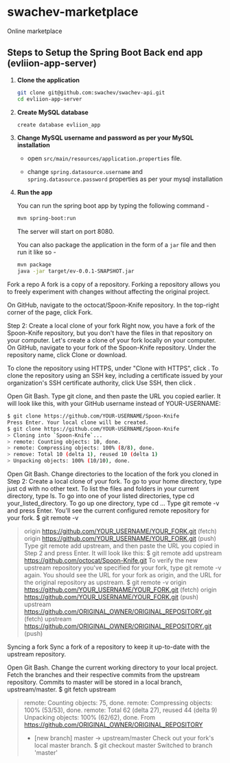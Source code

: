 # swachev-marketplace
Online marketplace

## Steps to Setup the Spring Boot Back end app (evliion-app-server)

1. **Clone the application**

	```bash
	git clone git@github.com:swachev/swachev-api.git
	cd evliion-app-server
	```

2. **Create MySQL database**

	```bash
	create database evliion_app
	```

3. **Change MySQL username and password as per your MySQL installation**

	+ open `src/main/resources/application.properties` file.

	+ change `spring.datasource.username` and `spring.datasource.password` properties as per your mysql installation

4. **Run the app**

	You can run the spring boot app by typing the following command -

	```bash
	mvn spring-boot:run
	```

	The server will start on port 8080.

	You can also package the application in the form of a `jar` file and then run it like so -

	```bash
	mvn package
	java -jar target/ev-0.0.1-SNAPSHOT.jar
	```


Fork a repo
A fork is a copy of a repository. Forking a repository allows you to freely experiment with changes without affecting the original project.

On GitHub, navigate to the octocat/Spoon-Knife repository.
In the top-right corner of the page, click Fork. 

Step 2: Create a local clone of your fork
Right now, you have a fork of the Spoon-Knife repository, but you don't have the files in that repository on your computer. Let's create a clone of your fork locally on your computer.
On GitHub, navigate to your fork of the Spoon-Knife repository.
Under the repository name, click Clone or download. 


To clone the repository using HTTPS, under "Clone with HTTPS", click . To clone the repository using an SSH key, including a certificate issued by your organization's SSH certificate authority, click Use SSH, then click . 


Open Git Bash.
Type git clone, and then paste the URL you copied earlier. It will look like this, with your GitHub username instead of YOUR-USERNAME:
```bash
$ git clone https://github.com/YOUR-USERNAME/Spoon-Knife
Press Enter. Your local clone will be created.
$ git clone https://github.com/YOUR-USERNAME/Spoon-Knife
> Cloning into `Spoon-Knife`...
> remote: Counting objects: 10, done.
> remote: Compressing objects: 100% (8/8), done.
> remove: Total 10 (delta 1), reused 10 (delta 1)
> Unpacking objects: 100% (10/10), done.
```
Open Git Bash.
Change directories to the location of the fork you cloned in Step 2: Create a local clone of your fork.
To go to your home directory, type just cd with no other text.
To list the files and folders in your current directory, type ls.
To go into one of your listed directories, type cd your_listed_directory.
To go up one directory, type cd ...
Type git remote -v and press Enter. You'll see the current configured remote repository for your fork.
$ git remote -v
> origin  https://github.com/YOUR_USERNAME/YOUR_FORK.git (fetch)
> origin  https://github.com/YOUR_USERNAME/YOUR_FORK.git (push)
Type git remote add upstream, and then paste the URL you copied in Step 2 and press Enter. It will look like this:
$ git remote add upstream https://github.com/octocat/Spoon-Knife.git
To verify the new upstream repository you've specified for your fork, type git remote -v again. You should see the URL for your fork as origin, and the URL for the original repository as upstream.
$ git remote -v
> origin    https://github.com/YOUR_USERNAME/YOUR_FORK.git (fetch)
> origin    https://github.com/YOUR_USERNAME/YOUR_FORK.git (push)
> upstream  https://github.com/ORIGINAL_OWNER/ORIGINAL_REPOSITORY.git (fetch)
> upstream  https://github.com/ORIGINAL_OWNER/ORIGINAL_REPOSITORY.git (push)

Syncing a fork
Sync a fork of a repository to keep it up-to-date with the upstream repository.

Open Git Bash.
Change the current working directory to your local project.
Fetch the branches and their respective commits from the upstream repository. Commits to master will be stored in a local branch, upstream/master.
$ git fetch upstream
> remote: Counting objects: 75, done.
> remote: Compressing objects: 100% (53/53), done.
> remote: Total 62 (delta 27), reused 44 (delta 9)
> Unpacking objects: 100% (62/62), done.
> From https://github.com/ORIGINAL_OWNER/ORIGINAL_REPOSITORY
>  * [new branch]      master     -> upstream/master
Check out your fork's local master branch.
$ git checkout master
> Switched to branch 'master'
